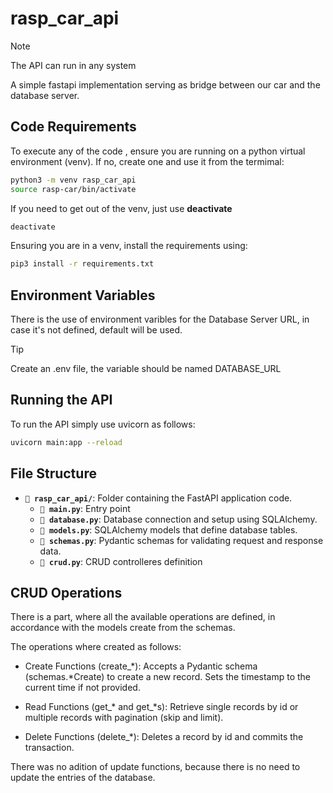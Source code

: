 # rasp_car_api
> [!NOTE]
> The API can run in any system

A simple fastapi implementation serving as bridge between our car and the database server. 
## Code Requirements 
To execute any of the code , ensure you are running on a python virtual environment (venv). If no, create one and use it from the termimal: 
```bash
python3 -m venv rasp_car_api
source rasp-car/bin/activate
```

If you need to get out of the venv, just use __deactivate__
```bash
deactivate
```

Ensuring you are in a venv, install the requirements using: 
```bash
pip3 install -r requirements.txt
```

## Environment Variables
There is the use of environment varibles for the Database Server URL, in case it's not defined, default will be used. 
> [!TIP]
> Create an .env file, the variable should be named DATABASE_URL

## Running the API

To run the API simply use uvicorn as follows: 

```bash
uvicorn main:app --reload
```

## File Structure
- **`📂 rasp_car_api/`**: Folder containing the FastAPI application code.
  - **`📄 main.py`**: Entry point
  - **`📄 database.py`**: Database connection and setup using SQLAlchemy.
  - **`📄 models.py`**: SQLAlchemy models that define database tables.
  - **`📄 schemas.py`**: Pydantic schemas for validating request and response data.
  - **`📄 crud.py`**: CRUD controlleres definition

## CRUD Operations
There is a part, where all the available operations are defined, in accordance with the models create from the schemas. 

The operations where created as follows: 
- Create Functions (create_*): Accepts a Pydantic schema (schemas.*Create) to create a new record. Sets the timestamp to the current time if not provided.

- Read Functions (get_* and get_*s): Retrieve single records by id or multiple records with pagination (skip and limit).

- Delete Functions (delete_*): Deletes a record by id and commits the transaction.

There was no adition of update functions, because there is no need to update the entries of the database. 

